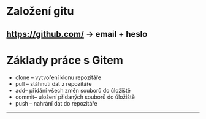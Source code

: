 # Založení gitu
https://github.com/ → email + heslo
---
# Základy práce s Gitem
- clone – vytvoření klonu repozitáře
- pull – stáhnutí dat z repozitáře
- add– přidání všech změn souborů do úložiště
- commit– uložení přidaných souborů do úložiště
- push – nahrání dat do repozitáře
---